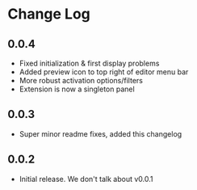 # Change Log

## 0.0.4
- Fixed initialization & first display problems
- Added preview icon to top right of editor menu bar
- More robust activation options/filters
- Extension is now a singleton panel

## 0.0.3
- Super minor readme fixes, added this changelog

## 0.0.2
- Initial release. We don't talk about v0.0.1

